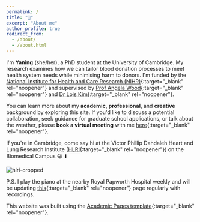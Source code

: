 ```yaml
---
permalink: /
title: "👋"
excerpt: "About me"
author_profile: true
redirect_from: 
  - /about/
  - /about.html
---
```


I'm **Yaning** (she/her), a PhD student at the University of Cambridge. My research examines how we can tailor blood donation processes to meet health system needs while minimising harm to donors. I'm funded by the [National Institute for Health and Care Research (NIHR)](https://www.nihr.ac.uk/){:target="_blank" rel="noopener"} and supervised by [Prof Angela Wood](https://www.phpc.cam.ac.uk/people/ceu-group/ceu-senior-academic-staff/angela-wood/){:target="_blank" rel="noopener"} and [Dr Lois Kim](https://www.phpc.cam.ac.uk/people/ceu-group/ceu-research-staff/lois-kim/){:target="_blank" rel="noopener"}.

You can learn more about my **academic**, **professional**, and **creative** background by exploring this site. If you'd like to discuss a potential collaboration, seek guidance for graduate school applications, or talk about the weather, please **book a virtual meeting** with me [here](https://calendly.com/yaningwu/30min){:target="_blank" rel="noopener"}. 

If you're in Cambridge, come say hi at the Victor Phillip Dahdaleh Heart and Lung Research Institute ([HLRI](https://www.hlri.cam.ac.uk/){:target="_blank" rel="noopener"}) on the Biomedical Campus 😀 ⬇️ 

![hlri-cropped](https://github.com/yaning-wu/yaning-wu.github.io/assets/145920710/27efc361-6b76-4e28-9754-ae151afcb43e)

P.S. I play the piano at the nearby Royal Papworth Hospital weekly and will be updating [this](https://yaning-wu.github.io/piano-rph/){:target="_blank" rel="noopener"} page regularly with recordings.

This website was built using the [Academic Pages template](https://academicpages.github.io/){:target="_blank" rel="noopener"}. 
